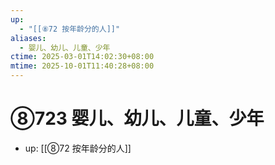 ```yaml
---
up:
  - "[[⑧72 按年龄分的人]]"
aliases:
  - 婴儿、幼儿、儿童、少年
ctime: 2025-03-01T14:02:30+08:00
mtime: 2025-10-01T11:40:28+08:00
---
```


# ⑧723 婴儿、幼儿、儿童、少年

- up: [[⑧72 按年龄分的人]]
